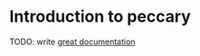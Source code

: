 # Introduction to peccary

TODO: write [great documentation](http://jacobian.org/writing/great-documentation/what-to-write/)
